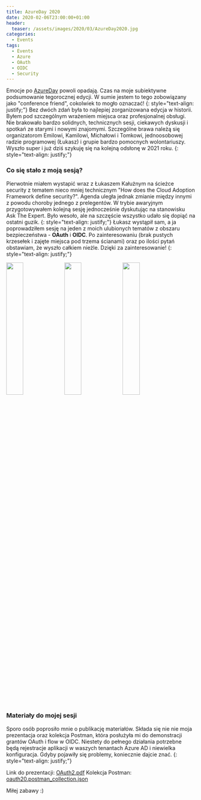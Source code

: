```yaml
---
title: AzureDay 2020
date: 2020-02-06T23:00:00+01:00
header:
  teaser: /assets/images/2020/03/AzureDay2020.jpg
categories:
  - Events
tags:
  - Events
  - Azure
  - OAuth
  - OIDC
  - Security
---
```


Emocje po [AzureDay](https://azureday.pro/) powoli opadają. Czas na moje subiektywne podsumowanie tegorocznej edycji. W sumie jestem to tego zobowiązany jako "conference friend", cokolwiek to mogło oznaczać!
{: style="text-align: justify;"}
Bez dwóch zdań była to najlepiej zorganizowana edycja w historii. Byłem pod szczególnym wrażeniem miejsca oraz profesjonalnej obsługi. Nie brakowało bardzo solidnych, technicznych sesji, ciekawych dyskusji i spotkań ze starymi i nowymi znajomymi. Szczególne brawa należą się organizatorom Emilowi, Kamilowi, Michałowi i Tomkowi, jednoosobowej radzie programowej (Łukasz) i grupie bardzo pomocnych wolontariuszy. Wyszło super i już dziś szykuję się na kolejną odsłonę w 2021 roku.
{: style="text-align: justify;"}

### Co się stało z moją sesją?

Pierwotnie miałem wystapić wraz z Łukaszem Kałużnym na ścieżce security z tematem nieco mniej technicznym "How does the Cloud Adoption Framework define security?". Agenda uległa jednak zmianie między innymi z powodu choroby jednego z prelegentów. W trybie awaryjnym przygotowywałem kolejną sesję jednocześnie dyskutując na stanowisku Ask The Expert. Było wesoło, ale na szczęście wszystko udało się dopiąć na ostatni guzik.
{: style="text-align: justify;"}
Łukasz wystąpił sam, a ja poprowadziłem sesję na jeden z moich ulubionych tematów z obszaru bezpieczeństwa - **OAuth** i **OIDC**. Po zainteresowaniu (brak pustych krzesełek i zajęte miejsca pod trzema ścianami) oraz po ilości pytań obstawiam, że wyszło całkiem nieżle. Dzięki za zainteresowanie!
{: style="text-align: justify;"}

<img src="https://grabarz.pl/assets/images/2020/03/ad1.jfif" width="30%"></img>
<img src="https://grabarz.pl/assets/images/2020/03/ad2.jfif" width="30%"></img>
<img src="https://grabarz.pl/assets/images/2020/03/ad3.jfif" width="30%"></img>

### Materiały do mojej sesji

Sporo osób poprosiło mnie o publikację materiałów. Składa się nie nie moja prezentacja oraz kolekcja Postman, która posłużyła mi do demonstracji grantów OAuth i flow w OIDC. Niestety do pełnego działania potrzebne będą rejestracje aplikacji w waszych tenantach Azure AD i niewielka konfiguracja. Gdyby pojawiły się problemy, koniecznie dajcie znać.
{: style="text-align: justify;"}

Link do prezentacji: [OAuth2.pdf](../assets/images/2020/03/OAuth2.pdf)
Kolekcja Postman: [oauth20.postman_collection.json](../assets/images/2020/03/oauth20.postman_collection.json)

Miłej zabawy :)